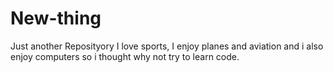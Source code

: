 # New-thing
Just another Reposityory
I love sports, I enjoy planes and aviation and i also enjoy computers so i thought why not try to learn code.
